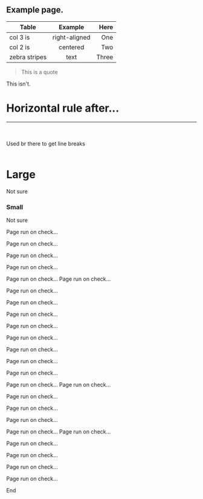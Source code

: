 ## Example page.

| Table         | Example       | Here  |
| ------------- |:-------------:| -----:|
| col 3 is      | right-aligned | One   |
| col 2 is      | centered      |   Two |
| zebra stripes | text          | Three |

> This is a quote

This isn't.

# Horizontal rule after...
* * *

<br/>
<br/>  
Used br there to get line breaks
<br/>
<br/>

# Large

Not sure

### Small

Not sure

Page run on check...

Page run on check...

Page run on check...

Page run on check...

Page run on check...
Page run on check...

Page run on check...

Page run on check...

Page run on check...

Page run on check...

Page run on check...

Page run on check...

Page run on check...

Page run on check...

Page run on check...
Page run on check...

Page run on check...

Page run on check...

Page run on check...

Page run on check...
Page run on check...

Page run on check...

Page run on check...

Page run on check...

Page run on check...

End
